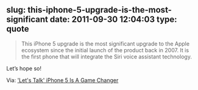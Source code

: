 slug: this-iphone-5-upgrade-is-the-most-significant
date: 2011-09-30 12:04:03
type: quote
---

> This iPhone 5 upgrade is the most significant upgrade to the Apple ecosystem since the initial launch of the product back in 2007. It is the first phone that will integrate the Siri voice assistant technology.

Let’s hope so!

 Via: ['Let's Talk' iPhone 5 Is A Game Changer](http://seekingalpha.com/article/296370-let-s-talk-iphone-5-is-a-game-changer?source=feed)
